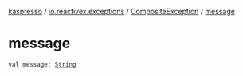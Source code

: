 [kaspresso](../../index.md) / [io.reactivex.exceptions](../index.md) / [CompositeException](index.md) / [message](./message.md)

# message

`val message: `[`String`](https://kotlinlang.org/api/latest/jvm/stdlib/kotlin/-string/index.html)